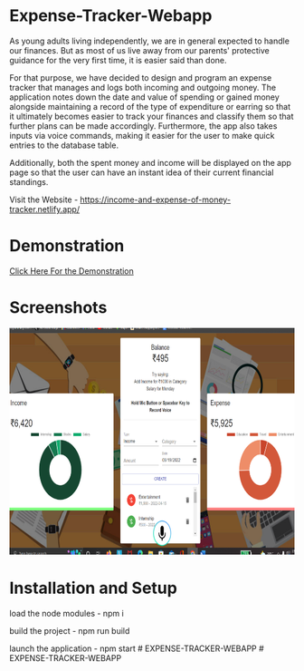 # Expense-Tracker-Webapp

As young adults living independently, we are in general expected to handle our finances. But as most of us live away from our parents' protective guidance for the very first time, it is easier said than done. 

For that purpose, we have decided to design and program an expense tracker that manages and logs both incoming and outgoing money. The application notes down the date and value of spending or gained money alongside maintaining a record of the type of expenditure or earring so that it ultimately becomes easier to track your finances and classify them so that further plans can be made accordingly. Furthermore, the app also takes inputs via voice commands, making it easier for the user to make quick entries to the database table. 

Additionally, both the spent money and income will be displayed on the app page so that the user can have an instant idea of their current financial standings.




Visit the Website - https://income-and-expense-of-money-tracker.netlify.app/

# Demonstration 
[Click Here For the Demonstration](https://drive.google.com/file/d/1FhhOIr7NrYwmgjoM9bSflbL8QqdxSH1u/view?usp=sharing)

# Screenshots
<p align="center">
  <img height="400px" width="800px" src="/2022-06-19.png">
</p>


# Installation and Setup 

load the node modules -
npm i

build the project - 
npm run build

launch the application - 
npm start 
#   E X P E N S E - T R A C K E R - W E B A P P 
 
 #   E X P E N S E - T R A C K E R - W E B A P P 
 
 